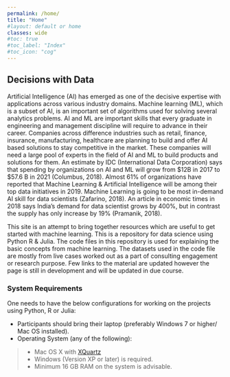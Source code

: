 ```yaml
---
permalink: /home/
title: "Home"
#layout: default or home
classes: wide
#toc: true
#toc_label: "Index"
#toc_icon: "cog"
---
```


## Decisions with Data

Artificial Intelligence (AI) has emerged as one of the decisive expertise with applications across various industry domains. Machine learning (ML), which is a subset of AI, is an important set of algorithms used for solving several analytics problems. AI and ML are important skills that every graduate in engineering and management discipline will require to advance in their career. Companies across difference industries such as retail, finance, insurance, manufacturing, healthcare are planning to build and offer AI based solutions to stay competitive in the market. These companies will need a large pool of experts in the field of AI and ML to build products and solutions for them. An estimate by IDC (International Data Corporation) says that spending by organizations on AI and ML will grow from $12B in 2017 to $57.6 B in 2021 (Columbus, 2018). Almost 61% of organizations have reported that Machine Learning & Artificial Intelligence will be among their top data initiatives in 2019. Machine Learning is going to be most in-demand AI skill for data scientists (Zafarino, 2018). An article in economic times in 2018 says India’s demand for data scientist grows by 400%, but in contrast the supply has only increase by 19% (Pramanik, 2018).

This site is an attempt to bring together resources which are useful to get started with machine learning. This is a repository for data science using Python R & Julia. The code files in this repository is used for explaining the basic concepts from machine learning. The datasets used in the code file are mostly from live cases worked out as a part of consulting engagement or research purpose.  Few links to the material are updated however the page is still in development and will be updated in due course.

### System Requirements 
One needs to have the below configurations for working on the projects using Python, R or Julia:

* Participants should bring their laptop (preferably Windows 7 or higher/ Mac OS installed). 
* Operating System (any of the following): 
> * Mac OS X with [XQuartz](https://www.xquartz.org/)
> * Windows (Version XP or later) is required. 
> * Minimum 16 GB RAM on the system is advisable.
